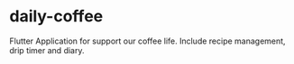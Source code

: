 # daily-coffee
Flutter Application for support our coffee life. Include recipe management, drip timer and diary.